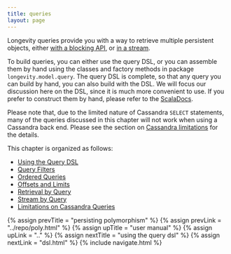 ```yaml
---
title: queries
layout: page
---
```


Longevity queries provide you with a way to retrieve multiple persistent objects, either [with a
blocking API](retrieve-by.html), or [in a stream](stream-by.html).

To build queries, you can either use the query DSL, or you can
assemble them by hand using the classes and factory methods in package
`longevity.model.query`. The query DSL is complete, so that any
query you can build by hand, you can also build with the DSL. We will
focus our discussion here on the DSL, since it is much more convenient
to use. If you prefer to construct them by hand, please refer to the
[ScalaDocs](../../api/longevity/model/query/Query.html).

Please note that, due to the limited nature of Cassandra `SELECT`
statements, many of the queries discussed in this chapter will not
work when using a Cassandra back end. Please see the section on
[Cassandra limitations](cassandra-query-limits.html) for the details.

This chapter is organized as follows:

- [Using the Query DSL](dsl.html)
- [Query Filters](filters.html)
- [Ordered Queries](order-by.html)
- [Offsets and Limits](limit-offset.html)
- [Retrieval by Query](retrieve-by.html)
- [Stream by Query](stream-by.html)
- [Limitations on Cassandra Queries](cassandra-query-limits.html)

{% assign prevTitle = "persisting polymorphism" %}
{% assign prevLink  = "../repo/poly.html" %}
{% assign upTitle   = "user manual" %}
{% assign upLink    = ".." %}
{% assign nextTitle = "using the query dsl" %}
{% assign nextLink  = "dsl.html" %}
{% include navigate.html %}
